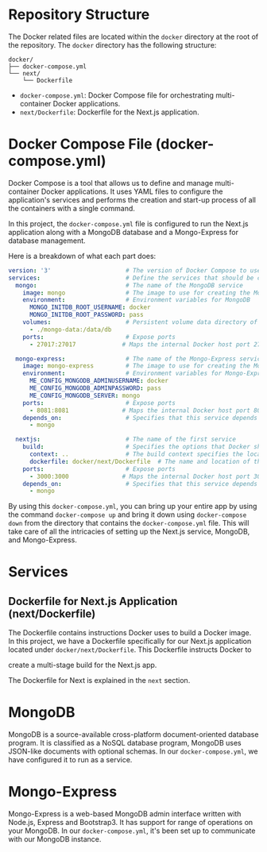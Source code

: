 # **Repository Structure**

The Docker related files are located within the `docker` directory at the root of the repository. The `docker` directory has the following structure:

```
docker/
├── docker-compose.yml
└── next/
    └── Dockerfile
```

- `docker-compose.yml`: Docker Compose file for orchestrating multi-container Docker applications.
- `next/Dockerfile`: Dockerfile for the Next.js application.

# **Docker Compose File (docker-compose.yml)**

Docker Compose is a tool that allows us to define and manage multi-container Docker applications. It uses YAML files to configure the application's services and performs the creation and start-up process of all the containers with a single command.

In this project, the `docker-compose.yml` file is configured to run the Next.js application along with a MongoDB database and a Mongo-Express for database management.

Here is a breakdown of what each part does:

```yaml
version: '3'                     # The version of Docker Compose to use
services:                        # Define the services that should be created
  mongo:                         # The name of the MongoDB service
    image: mongo                 # The image to use for creating the MongoDB container
    environment:                 # Environment variables for MongoDB
      MONGO_INITDB_ROOT_USERNAME: docker
      MONGO_INITDB_ROOT_PASSWORD: pass
    volumes:                     # Persistent volume data directory of db data
      - ./mongo-data:/data/db
    ports:                       # Expose ports
      - 27017:27017             # Maps the internal Docker host port 27017 to the external Docker client port 27017

  mongo-express:                 # The name of the Mongo-Express service
    image: mongo-express         # The image to use for creating the Mongo-Express container
    environment:                 # Environment variables for Mongo-Express
      ME_CONFIG_MONGODB_ADMINUSERNAME: docker
      ME_CONFIG_MONGODB_ADMINPASSWORD: pass
      ME_CONFIG_MONGODB_SERVER: mongo
    ports:                       # Expose ports
      - 8081:8081               # Maps the internal Docker host port 8081 to the external Docker client port 8081
    depends_on:                  # Specifies that this service depends on mongo
      - mongo

  nextjs:                        # The name of the first service
    build:                       # Specifies the options that Docker should use when building the Docker image
      context: ..                # The build context specifies the location of your source files
      dockerfile: docker/next/Dockerfile  # The name and location of the Dockerfile 
    ports:                       # Expose ports
      - 3000:3000               # Maps the internal Docker host port 3000 to the external Docker client port 3000
    depends_on:                  # Specifies that this service depends on mongo
      - mongo
```

By using this `docker-compose.yml`, you can bring up your entire app by using the command `docker-compose up` and bring it down using `docker-compose down` from the directory that contains the `docker-compose.yml` file. This will take care of all the intricacies of setting up the Next.js service, MongoDB, and Mongo-Express.

# **Services**
## **Dockerfile for Next.js Application (next/Dockerfile)**

The Dockerfile contains instructions Docker uses to build a Docker image. In this project, we have a Dockerfile specifically for our Next.js application located under `docker/next/Dockerfile`. This Dockerfile instructs Docker to

 create a multi-stage build for the Next.js app.

The Dockerfile for Next is explained in the `next` section.

# **MongoDB**

MongoDB is a source-available cross-platform document-oriented database program. It is classified as a NoSQL database program, MongoDB uses JSON-like documents with optional schemas. In our `docker-compose.yml`, we have configured it to run as a service.

# **Mongo-Express**

Mongo-Express is a web-based MongoDB admin interface written with Node.js, Express and Bootstrap3. It has support for range of operations on your MongoDB. In our `docker-compose.yml`, it's been set up to communicate with our MongoDB instance.

